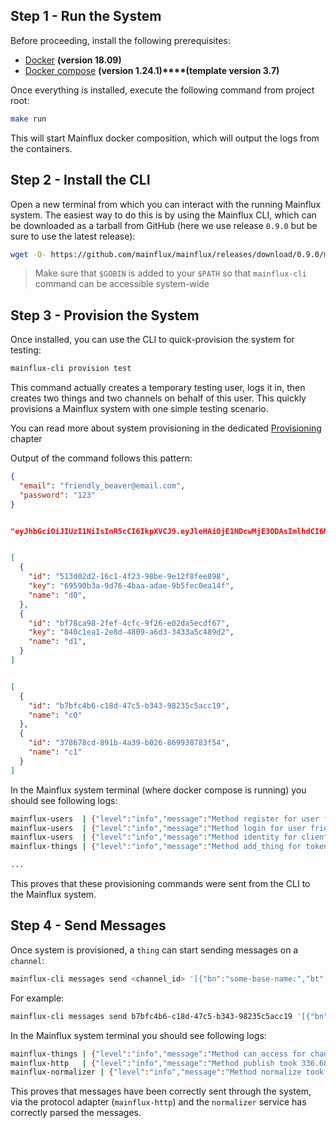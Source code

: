 ## Step 1 - Run the System
Before proceeding, install the following prerequisites:

- [Docker](https://docs.docker.com/install/) **(version 18.09)**
- [Docker compose](https://docs.docker.com/compose/install/) **(version 1.24.1)****(template version 3.7)**

Once everything is installed, execute the following command from project root:

```bash
make run
```

This will start Mainflux docker composition, which will output the logs from the containers.

## Step 2 - Install the CLI
Open a new terminal from which you can interact with the running Mainflux system. The easiest way to do this is by using the Mainflux CLI,
which can be downloaded as a tarball from GitHub (here we use release `0.9.0` but be sure to use the latest release):

```bash
wget -O- https://github.com/mainflux/mainflux/releases/download/0.9.0/mainflux-cli_v0.9.0_linux-amd64.tar.gz | tar xvz -C $GOBIN
```

> Make sure that `$GOBIN` is added to your `$PATH` so that `mainflux-cli` command can be accessible system-wide

## Step 3 - Provision the System
Once installed, you can use the CLI to quick-provision the system for testing:
```bash
mainflux-cli provision test
```

This command actually creates a temporary testing user, logs it in, then creates two things and two channels on behalf of this user.
This quickly provisions a Mainflux system with one simple testing scenario.

You can read more about system provisioning in the dedicated [Provisioning](./provisioning.md) chapter

Output of the command follows this pattern:

```json
{
  "email": "friendly_beaver@email.com",
  "password": "123"
}


"eyJhbGciOiJIUzI1NiIsInR5cCI6IkpXVCJ9.eyJleHAiOjE1NDcwMjE3ODAsImlhdCI6MTU0Njk4NTc4MCwiaXNzIjoibWFpbmZsdXgiLCJzdWIiOiJmcmllbmRseV9iZWF2ZXJAZW1haWwuY29tIn0.Tyk31Ae680KqMrDqP895PRZg_GUytLE0IMIR_o3oO7o"


[
  {
    "id": "513d02d2-16c1-4f23-98be-9e12f8fee898",
    "key": "69590b3a-9d76-4baa-adae-9b5fec0ea14f",
    "name": "d0",
  },
  {
    "id": "bf78ca98-2fef-4cfc-9f26-e02da5ecdf67",
    "key": "840c1ea1-2e8d-4809-a6d3-3433a5c489d2",
    "name": "d1",
  }
]


[
  {
    "id": "b7bfc4b6-c18d-47c5-b343-98235c5acc19",
    "name": "c0"
  },
  {
    "id": "378678cd-891b-4a39-b026-869938783f54",
    "name": "c1"
  }
]
```

In the Mainflux system terminal (where docker compose is running) you should see following logs:
```bash
mainflux-users  | {"level":"info","message":"Method register for user friendly_beaver@email.com took 97.573974ms to complete without errors.","ts":"2019-01-08T22:16:20.745989495Z"}
mainflux-users  | {"level":"info","message":"Method login for user friendly_beaver@email.com took 69.308406ms to complete without errors.","ts":"2019-01-08T22:16:20.820610461Z"}
mainflux-users  | {"level":"info","message":"Method identity for client friendly_beaver@email.com took 50.903µs to complete without errors.","ts":"2019-01-08T22:16:20.822208948Z"}
mainflux-things | {"level":"info","message":"Method add_thing for token eyJhbGciOiJIUzI1NiIsInR5cCI6IkpXVCJ9.eyJleHAiOjE1NDcwMjE3ODAsImlhdCI6MTU0Njk4NTc4MCwiaXNzIjoibWFpbmZsdXgiLCJzdWIiOiJmcmllbmRseV9iZWF2ZXJAZW1haWwuY29tIn0.Tyk31Ae680KqMrDqP895PRZg_GUytLE0IMIR_o3oO7o and thing 513d02d2-16c1-4f23-98be-9e12f8fee898 took 4.865299ms to complete without errors.","ts":"2019-01-08T22:16:20.826786175Z"}

...

```

This proves that these provisioning commands were sent from the CLI to the Mainflux system.

## Step 4 - Send Messages
Once system is provisioned, a `thing` can start sending messages on a `channel`:

```bash
mainflux-cli messages send <channel_id> '[{"bn":"some-base-name:","bt":1.276020076001e+09, "bu":"A","bver":5, "n":"voltage","u":"V","v":120.1}, {"n":"current","t":-5,"v":1.2}, {"n":"current","t":-4,"v":1.3}]' <thing_key>
```

For example:
```bash
mainflux-cli messages send b7bfc4b6-c18d-47c5-b343-98235c5acc19 '[{"bn":"some-base-name:","bt":1.276020076001e+09, "bu":"A","bver":5, "n":"voltage","u":"V","v":120.1}, {"n":"current","t":-5,"v":1.2}, {"n":"current","t":-4,"v":1.3}]' 69590b3a-9d76-4baa-adae-9b5fec0ea14f
```

In the Mainflux system terminal you should see following logs:

```bash
mainflux-things | {"level":"info","message":"Method can_access for channel b7bfc4b6-c18d-47c5-b343-98235c5acc19 and thing 513d02d2-16c1-4f23-98be-9e12f8fee898 took 1.410194ms to complete without errors.","ts":"2019-01-08T22:19:30.148097648Z"}
mainflux-http   | {"level":"info","message":"Method publish took 336.685µs to complete without errors.","ts":"2019-01-08T22:19:30.148689601Z"}
mainflux-normalizer | {"level":"info","message":"Method normalize took 108.126µs to complete without errors.","ts":"2019-01-08T22:19:30.149500543Z"}
```

This proves that messages have been correctly sent through the system, via the protocol adapter (`mainflux-http`) and the `normalizer` service has correctly parsed the messages.
